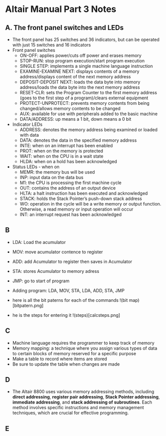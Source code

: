 # Altair Manual Part 3 Notes
## A. The front panel switches and LEDs
- The front panel has 25 switches and 36 indicators, but can be operated with  just 15 switches and 16 indicators
- Front panel switches
  - ON-OFF: applies power/cuts off power and erases memory
  - STOP-RUN: stop program execution/start program execution
  - SINGLE STEP: implements a single machine language instruction
  - EXAMINE-EXAMINE NEXT: displays contents of a memory address/displays content of the next memory address
  - DEPOSIT-DEPOSIT NEXT: loads the data byte into memory address/loads the data byte into the next memory address
  - RESET-CLR: sets the Program Counter to the first memory address (goes to the first step of a program)/clears external equipment
  - PROTECT-UNPROTECT: prevents memory contents from being changed/allows memory contents to be changed
  - AUX: available for use with peripherals added to the basic machine
  - DATA/ADDRESS: up means a 1 bit, down means a 0 bit
- Indicator LEDs
  - ADDRESS: denotes the memory address being examined or loaded with data
  - DATA: denotes the data in the specified memory address
  - INTE: when on an interrupt has been enabled
  - PROT: when on the memory is protected
  - WAIT: when on the CPU is in a wait state
  - HLDA: when on a hold has been acknowledged
- Status LEDs - when on
  - MEMR: the memory bus will be used
  - INP: input data on the data bus
  - M1: the CPU is processing the first machine cycle
  - OUT: contains the address of an output device
  - HLTA: a halt instruction has been executed and acknowledged
  - STACK: holds the Stack Pointer’s push-down stack address
  - WO: operation in the cycle will be a write memory or output function. Otherwise, a read memory or input operation will occur
  - INT: an interrupt request has been acknowledged
## B
- LDA: Load the acumulator
- MOV: move acumulator contence to register
- ADD: add Acumulator to register then saves in Acumulator
- STA: stores Acumulator to memory adress
- JMP: go to start of program
- Adding program: LDA, MOV, STA, LDA, ADD, STA, JMP

- here is all the bit paterns for each of the commands
!(bit map)[bitpatern.png]

- he is the steps for entering it
 !(steps)[calcsteps.png]

## C
- Machine language requires the programmer to keep track of memory
- Memory mapping: a technique where you assign various types of data to certain blocks of memory reserved for a specific purpose
- Make a table to record where items are stored
- Be sure to update the table when changes are made
## D
- The Altair 8800 uses various memory addressing methods, including **direct addressing**, **register pair addressing**, **Stack Pointer addressing**, **immediate addressing**, and **stack addressing of subroutines**. Each method involves specific instructions and memory management techniques, which are crucial for effective programming.
## E
